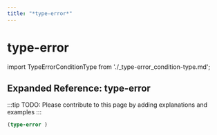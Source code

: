 ```yaml
---
title: "*type-error*"
---
```


# type-error

import TypeErrorConditionType from './_type-error_condition-type.md';

<TypeErrorConditionType />

## Expanded Reference: type-error

:::tip
TODO: Please contribute to this page by adding explanations and examples
:::

```lisp
(type-error )
```
